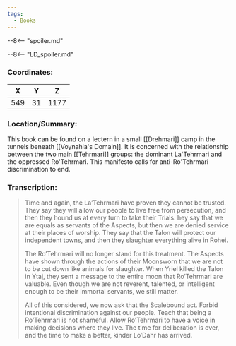 ```yaml
---
tags:
  - Books
---
```


--8<-- "spoiler.md"

--8<-- "LD_spoiler.md"

### Coordinates:
| **X** | **Y**| **Z** |
|:-----:|:----:|:-----:|
|549  |31   |1177  |

### Location/Summary:
This book can be found on a lectern in a small [[Drehmari]] camp in the tunnels beneath [[Voynahla's Domain]]. It is concerned with the relationship between the two main [[Tehrmari]] groups: the dominant La'Tehrmari and the oppressed Ro'Tehrmari. This manifesto calls for anti-Ro'Tehrmari discrimination to end.

### Transcription:
> Time and again, the La’Tehrmari have proven they cannot be trusted. They say they will allow our people to live free from persecution, and then they hound us at every turn to take their Trials. hey say that we are equals as servants of the Aspects, but then we are denied service at their places of worship. They say that the Talon will protect our independent towns, and then they slaughter everything alive in Rohei.
>
> The Ro’Tehrmari will no longer stand for this treatment. The Aspects have shown through the actions of their Moonsworn that we are not to be cut down like animals for slaughter. When Yriel killed the Talon in Ytaj, they sent a message to the entire moon that Ro’Tehrmari are valuable. Even though we are not reverent, talented, or intelligent enough to be their immortal servants, we still matter.
>
> All of this considered, we now ask that the Scalebound act. Forbid intentional discrimination against our people. Teach that being a Ro’Tehrmari is not shameful. Allow Ro’Tehrmari to have a voice in making decisions where they live. The time for deliberation is over, and the time to make a better, kinder Lo’Dahr has arrived.

